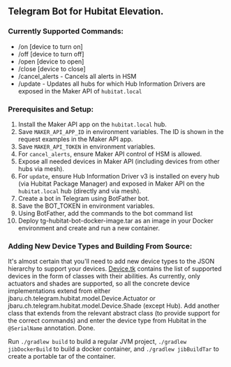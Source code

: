 ## Telegram Bot for Hubitat Elevation.
### Currently Supported Commands:
* /on [device to turn on]
* /off [device to turn off]
* /open [device to open]
* /close [device to close]
* /cancel_alerts - Cancels all alerts in HSM
* /update - Updates all hubs for which Hub Information Drivers are exposed in the Maker API of `hubitat.local`

### Prerequisites and Setup:
1. Install the Maker API app on the `hubitat.local` hub.
2. Save `MAKER_API_APP_ID` in environment variables. The ID is shown in the request examples in the Maker API app.
3. Save `MAKER_API_TOKEN` in environment variables.
4. For `cancel_alerts`, ensure Maker API control of HSM is allowed. 
5. Expose all needed devices in Maker API (including devices from other hubs via mesh).
6. For `update`, ensure Hub Information Driver v3 is installed on every hub (via Hubitat Package Manager) and exposed in Maker API on the `hubitat.local` hub (directly and via mesh).
7. Create a bot in Telegram using BotFather bot.
8. Save the BOT_TOKEN in environment variables.
9. Using BotFather, add the commands to the bot command list
10. Deploy tg-hubitat-bot-docker-image.tar as an image in your Docker environment and create and run a new container.

### Adding New Device Types and Building From Source:
It's almost certain that you'll need to add new device types to the JSON hierarchy to support your devices. 
[Device.tk](https://github.com/jbaruch/tg-hubitat-bot/blob/main/src/main/kotlin/model/Device.kt) contains the list of supported devices in the form of classes with their abilities. 
As currently, only actuators and shades are supported, so all the concrete device implementations extend from either jbaru.ch.telegram.hubitat.model.Device.Actuator or jbaru.ch.telegram.hubitat.model.Device.Shade (except Hub).
Add another class that extends from the relevant abstract class (to provide support for the correct commands) and enter the device type from Hubitat in the `@SerialName` annotation. Done.

Run `./gradlew build` to build a regular JVM project, `./gradlew jibDockerBuild` to build a docker container, and `./gradlew jibBuildTar` to create a portable tar of the container.
